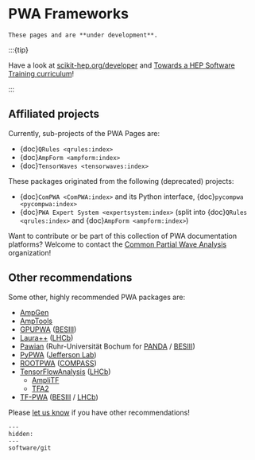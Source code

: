<!-- cspell:ignore ampli gpupwa rootpwa Universität -->

# PWA Frameworks

```{warning}
These pages and are **under development**.
```

:::{tip}

Have a look at [scikit-hep.org/developer](https://scikit-hep.org/developer) and
[Towards a HEP Software Training curriculum](https://hepsoftwarefoundation.org/training/curriculum.html)!

:::

## Affiliated projects

Currently, sub-projects of the PWA Pages are:

- {doc}`QRules <qrules:index>`
- {doc}`AmpForm <ampform:index>`
- {doc}`TensorWaves <tensorwaves:index>`

These packages originated from the following (deprecated) projects:

- {doc}`ComPWA <ComPWA:index>` and its Python interface,
  {doc}`pycompwa <pycompwa:index>`
- {doc}`PWA Expert System <expertsystem:index>` (split into
  {doc}`QRules <qrules:index>` and {doc}`AmpForm <ampform:index>`)

Want to contribute or be part of this collection of PWA documentation
platforms? Welcome to contact the
[Common Partial Wave Analysis](https://github.com/ComPWA) organization!

## Other recommendations

Some other, highly recommended PWA packages are:

- [AmpGen](https://github.com/GooFit/AmpGen/blob/master/README.md)
- [AmpTools](https://github.com/mashephe/AmpTools)
- [GPUPWA](https://sourceforge.net/projects/gpupwa)
  ([BESIII](http://bes3.ihep.ac.cn))
- [Laura++](https://doi.org/10.1016/j.cpc.2018.04.017)
  ([LHCb](https://lhcb.web.cern.ch))
- [Pawian](https://panda-wiki.gsi.de/foswiki/bin/view/PWA/PawianPwaSoftware)
  (Ruhr-Universität Bochum for [PANDA](https://panda.gsi.de) /
  [BESIII](http://bes3.ihep.ac.cn))
- [PyPWA](https://pypwa.jlab.org) ([Jefferson Lab](https://www.jlab.org))
- [ROOTPWA](https://github.com/ROOTPWA-Maintainers/ROOTPWA)
  ([COMPASS](https://home.cern/science/experiments/compass))
- [TensorFlowAnalysis](https://gitlab.cern.ch/poluekt/TensorFlowAnalysis)
  ([LHCb](https://lhcb.web.cern.ch))
  - [AmpliTF](https://github.com/apoluekt/AmpliTF)
  - [TFA2](https://github.com/apoluekt/TFA2)
- [TF-PWA](https://tf-pwa.rtfd.io) ([BESIII](http://bes3.ihep.ac.cn) /
  [LHCb](https://lhcb.web.cern.ch))

Please
[let us know](https://github.com/ComPWA/PWA-pages/issues/new?title=Missing%20PWA%20package)
if you have other recommendations!

```{toctree}
---
hidden:
---
software/git
```

